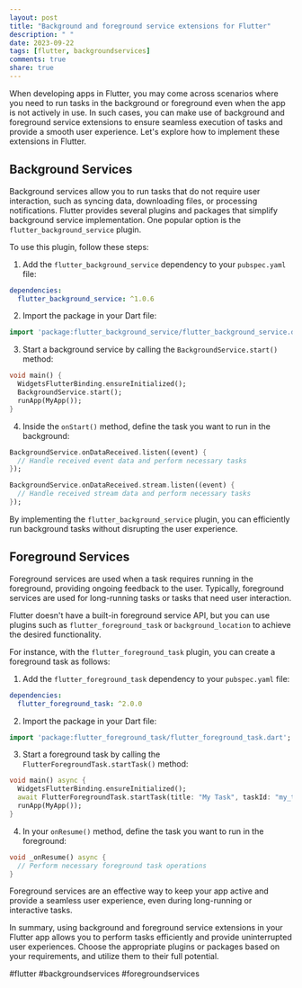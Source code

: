 ```yaml
---
layout: post
title: "Background and foreground service extensions for Flutter"
description: " "
date: 2023-09-22
tags: [flutter, backgroundservices]
comments: true
share: true
---
```


When developing apps in Flutter, you may come across scenarios where you need to run tasks in the background or foreground even when the app is not actively in use. In such cases, you can make use of background and foreground service extensions to ensure seamless execution of tasks and provide a smooth user experience. Let's explore how to implement these extensions in Flutter.

## Background Services

Background services allow you to run tasks that do not require user interaction, such as syncing data, downloading files, or processing notifications. Flutter provides several plugins and packages that simplify background service implementation. One popular option is the `flutter_background_service` plugin.

To use this plugin, follow these steps:

1. Add the `flutter_background_service` dependency to your `pubspec.yaml` file:

```yaml
dependencies:
  flutter_background_service: ^1.0.6
```

2. Import the package in your Dart file:

```dart
import 'package:flutter_background_service/flutter_background_service.dart';
```

3. Start a background service by calling the `BackgroundService.start()` method:

```dart
void main() {
  WidgetsFlutterBinding.ensureInitialized();
  BackgroundService.start();
  runApp(MyApp());
}
```
4. Inside the `onStart()` method, define the task you want to run in the background:

```dart
BackgroundService.onDataReceived.listen((event) {
  // Handle received event data and perform necessary tasks
});

BackgroundService.onDataReceived.stream.listen((event) {
  // Handle received stream data and perform necessary tasks
});
```

By implementing the `flutter_background_service` plugin, you can efficiently run background tasks without disrupting the user experience.

## Foreground Services

Foreground services are used when a task requires running in the foreground, providing ongoing feedback to the user. Typically, foreground services are used for long-running tasks or tasks that need user interaction.

Flutter doesn't have a built-in foreground service API, but you can use plugins such as `flutter_foreground_task` or `background_location` to achieve the desired functionality.

For instance, with the `flutter_foreground_task` plugin, you can create a foreground task as follows:

1. Add the `flutter_foreground_task` dependency to your `pubspec.yaml` file:

```yaml
dependencies:
  flutter_foreground_task: ^2.0.0
```

2. Import the package in your Dart file:

```dart
import 'package:flutter_foreground_task/flutter_foreground_task.dart';
```

3. Start a foreground task by calling the `FlutterForegroundTask.startTask()` method:

```dart
void main() async {
  WidgetsFlutterBinding.ensureInitialized();
  await FlutterForegroundTask.startTask(title: "My Task", taskId: "my_task");
  runApp(MyApp());
}
```

4. In your `onResume()` method, define the task you want to run in the foreground:

```dart
void _onResume() async {
  // Perform necessary foreground task operations
}
```

Foreground services are an effective way to keep your app active and provide a seamless user experience, even during long-running or interactive tasks.

In summary, using background and foreground service extensions in your Flutter app allows you to perform tasks efficiently and provide uninterrupted user experiences. Choose the appropriate plugins or packages based on your requirements, and utilize them to their full potential.

#flutter #backgroundservices #foregroundservices